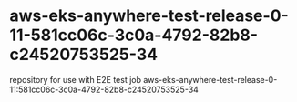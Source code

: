 # aws-eks-anywhere-test-release-0-11-581cc06c-3c0a-4792-82b8-c24520753525-34
repository for use with E2E test job aws-eks-anywhere-test-release-0-11:581cc06c-3c0a-4792-82b8-c24520753525-34
